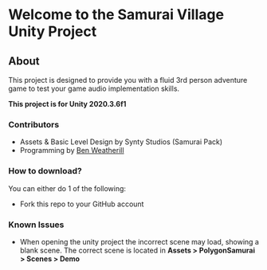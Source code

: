# Welcome to the Samurai Village Unity Project

## About
This project is designed to provide you with a fluid 3rd person adventure game to test your game audio implementation skills.

**This project is for Unity 2020.3.6f1** 

### Contributors
- Assets & Basic Level Design by Synty Studios (Samurai Pack)
- Programming by [Ben Weatherill](https://gitlab.com/bweatherill)

### How to download?
You can either do 1 of the following:
- Fork this repo to your GitHub account

### Known Issues
- When opening the unity project the incorrect scene may load, showing a blank scene. The correct scene is located in **Assets > PolygonSamurai > Scenes > Demo**


